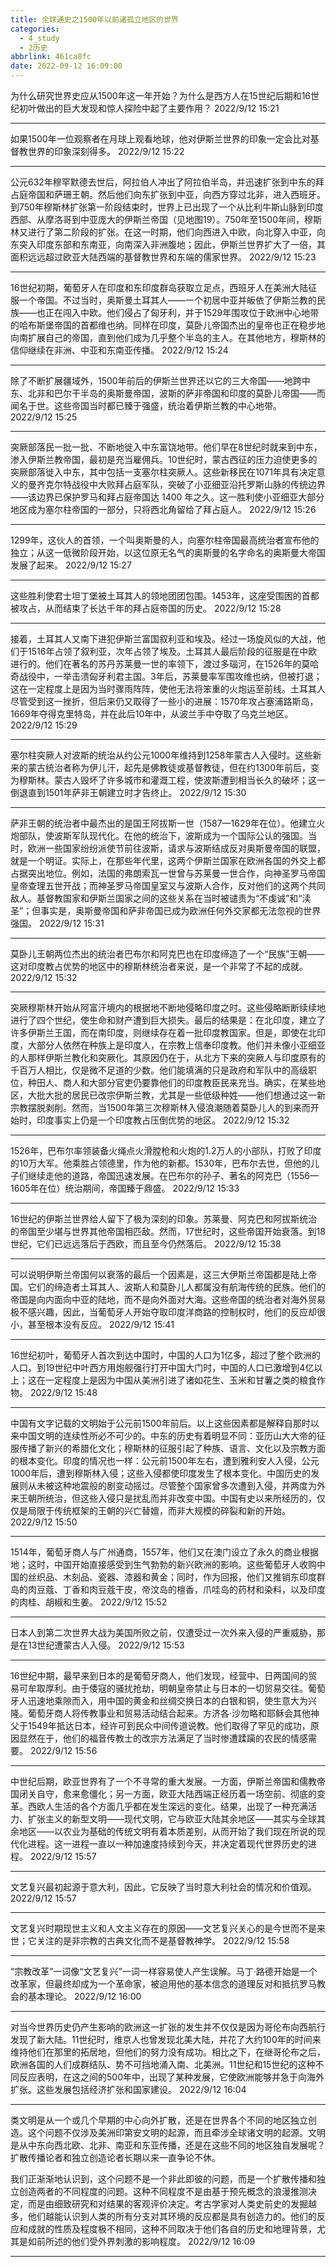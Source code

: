 ```yaml
---
title: 全球通史之1500年以前诸孤立地区的世界
categories:
  - 4_study
  - 2历史
abbrlink: 461ca8fc
date: 2022-09-12 16:09:00
---
```




为什么研究世界史应从1500年这一年开始？为什么是西方人在15世纪后期和16世纪初叶做出的巨大发现和惊人探险中起了主要作用？
2022/9/12 15:21

--------------------

如果1500年一位观察者在月球上观看地球，他对伊斯兰世界的印象一定会比对基督教世界的印象深刻得多。
2022/9/12 15:22

--------------------

公元632年穆罕默德去世后，阿拉伯人冲出了阿拉伯半岛，并迅速扩张到中东的拜占庭帝国和萨珊王朝。然后他们向东扩张到中亚，向西方穿过北非，进入西班牙。到750年穆斯林扩张第一阶段结束时，世界上已出现了一个从比利牛斯山脉到印度西部、从摩洛哥到中亚庞大的伊斯兰帝国（见地图19）。750年至1500年间，穆斯林又进行了第二阶段的扩张。在这一时期，他们向西进入中欧，向北穿入中亚，向东突入印度东部和东南亚，向南深入非洲腹地；因此，伊斯兰世界扩大了一倍，其面积远远超过欧亚大陆西端的基督教世界和东端的儒家世界。
2022/9/12 15:23

--------------------

16世纪初期，葡萄牙人在印度和东印度群岛获取立足点，西班牙人在美洲大陆征服一个帝国。不过当时，奥斯曼土耳其人——一个初居中亚并皈依了伊斯兰教的民族——也正在闯入中欧。他们侵占了匈牙利，并于1529年围攻位于欧洲中心地带的哈布斯堡帝国的首都维也纳。同样在印度，莫卧儿帝国杰出的皇帝也正在稳步地向南扩展自己的帝国，直到他们成为几乎整个半岛的主人。在其他地方，穆斯林的信仰继续在非洲、中亚和东南亚传播。
2022/9/12 15:24

--------------------

除了不断扩展疆域外，1500年前后的伊斯兰世界还以它的三大帝国——地跨中东、北非和巴尔干半岛的奥斯曼帝国，波斯的萨非帝国和印度的莫卧儿帝国——而闻名于世。这些帝国当时都已臻于强盛，统治着伊斯兰教的中心地带。
2022/9/12 15:25

--------------------

突厥部落民一批一批、不断地徙入中东富饶地带。他们早在8世纪时就来到中东，渗入伊斯兰教帝国，最初是充当雇佣兵。10世纪时，蒙古西征的压力迫使更多的突厥部落徙入中东，其中包括一支塞尔柱突厥人。这些新移民在1071年具有决定意义的曼齐克尔特战役中大败拜占庭军队，突破了小亚细亚沿托罗斯山脉的传统边界——该边界已保护罗马和拜占庭帝国达 1400 年之久。这一胜利使小亚细亚大部分地区成为塞尔柱帝国的一部分，只将西北角留给了拜占庭人。
2022/9/12 15:26

--------------------

1299年，这伙人的首领，一个叫奥斯曼的人，向塞尔柱帝国最高统治者宣布他的独立；从这一低微阶段开始，以这位原无名气的奥斯曼的名字命名的奥斯曼大帝国发展了起来。
2022/9/12 15:27

--------------------

这些胜利使君士坦丁堡被土耳其人的领地团团包围。1453年，这座受围困的首都被攻占，从而结束了长达千年的拜占庭帝国的历史。
2022/9/12 15:28

--------------------

接着，土耳其人又南下进犯伊斯兰富国叙利亚和埃及。经过一场旋风似的大战，他们于1516年占领了叙利亚，次年占领了埃及。土耳其人最后阶段的征服是在中欧进行的。他们在著名的苏丹苏莱曼一世的率领下，渡过多瑙河，在1526年的莫哈奇战役中，一举击溃匈牙利君主国。3年后，苏莱曼率军围攻维也纳，但被打退；这在一定程度上是因为当时骤雨阵阵，使他无法将笨重的火炮运至前线。土耳其人尽管受到这一挫折，但后来仍又取得了一些小的进展：1570年攻占塞浦路斯岛，1669年夺得克里特岛，并在此后10年中，从波兰手中夺取了乌克兰地区。
2022/9/12 15:29

--------------------

塞尔柱突厥人对波斯的统治从约公元1000年维持到1258年蒙古人入侵时。这些新来的蒙古统治者称为伊儿汗，起先是佛教徒或基督教徒，但在约1300年前后，变为穆斯林。蒙古人毁坏了许多城市和灌溉工程，使波斯遭到相当长久的破坏；这一倒退直到1501年萨非王朝建立时才告终止。
2022/9/12 15:30

--------------------

萨非王朝的统治者中最杰出的是国王阿拔斯一世（1587—1629年在位）。他建立火炮部队，使波斯军队现代化。在他的统治下，波斯成为一个国际公认的强国。当时，欧洲一些国家纷纷派使节前往波斯，请求与波斯结成反对奥斯曼帝国的联盟，就是一个明证。实际上，在那些年代里，这两个伊斯兰国家在欧洲各国的外交上都占据突出地位。例如，法国的弗朗索瓦一世曾与苏莱曼一世合作，向神圣罗马帝国皇帝查理五世开战；而神圣罗马帝国皇室又与波斯人合作，反对他们的这两个共同敌人。基督教国家和伊斯兰国家之间的这些关系在当时被谴责为“不虔诚”和“渎圣”；但事实是，奥斯曼帝国和萨非帝国已成为欧洲任何外交家都无法忽视的世界强国。
2022/9/12 15:31

--------------------

莫卧儿王朝两位杰出的统治者巴布尔和阿克巴也在印度缔造了一个“民族”王朝——这对印度教占优势的地区中的穆斯林统治者来说，是一个非常了不起的成就。
2022/9/12 15:32

--------------------

突厥穆斯林开始从阿富汗境内的根据地不断地侵略印度之时。这些侵略断断续续地进行了四个世纪，使生命和财产遭到巨大损失。最后的结果是：在北印度，建立了许多伊斯兰王国，而在南印度，则继续存在着一批印度教国家。但是，即使在北印度，大部分人依然在种族上是印度人，在宗教上信奉印度教。他们并未像小亚细亚的人那样伊斯兰教化和突厥化。其原因仍在于，从北方下来的突厥人与印度原有的千百万人相比，仅是微不足道的少数。他们能填满的只是政府和军队中的高级职位，种田人、商人和大部分官吏仍要靠他们的印度教臣民来充当。确实，在某些地区，大批大批的居民已改宗伊斯兰教，尤其是一些低级种姓——他们想通过这一新宗教摆脱剥削。然而，当1500年第三次穆斯林入侵浪潮随着莫卧儿人的到来而开始时，印度事实上仍是一个印度教占压倒优势的地区。
2022/9/12 15:32

--------------------

1526年，巴布尔率领装备火绳点火滑膛枪和火炮的1.2万人的小部队，打败了印度的10万大军。他乘胜占领德里，作为他的新都。1530年，巴布尔去世，但他的儿子们继续走他的道路，帝国迅速发展。在巴布尔的孙子、著名的阿克巴（1556—1605年在位）统治期间，帝国臻于鼎盛。
2022/9/12 15:33

--------------------

16世纪的伊斯兰世界给人留下了极为深刻的印象。苏莱曼、阿克巴和阿拔斯统治的帝国至少堪与世界其他帝国相匹敌。然而，17世纪时，这些帝国开始衰落。到18世纪，它们已远远落后于西欧，而且至今仍然落后。
2022/9/12 15:38

--------------------

可以说明伊斯兰帝国何以衰落的最后一个因素是，这三大伊斯兰帝国都是陆上帝国。它们的缔造者土耳其人、波斯人和莫卧儿人都属没有航海传统的民族。他们的帝国是向内面向中亚的陆地，而不是向外面对大海。这些帝国的统治者对海外贸易极不感兴趣，因此，当葡萄牙人开始夺取印度洋商路的控制权时，他们的反应却很小，甚至根本没有反应。
2022/9/12 15:41

--------------------

16世纪初叶，葡萄牙人首次到达中国时，中国的人口为1亿多，超过了整个欧洲的人口。到19世纪中叶西方用炮舰强行打开中国大门时，中国的人口已激增到4亿以上；这在一定程度上是因为中国从美洲引进了诸如花生、玉米和甘薯之类的粮食作物。
2022/9/12 15:48

--------------------

中国有文字记载的文明始于公元前1500年前后。以上这些因素都是解释自那时以来中国文明的连续性所必不可少的。中东的历史有着明显不同：亚历山大大帝的征服传播了新兴的希腊化文化；穆斯林的征服引起了种族、语言、文化以及宗教方面的根本变化。印度的情况也一样：公元前1500年左右，遭到雅利安人入侵，公元1000年后，遭到穆斯林入侵；这些入侵都使印度发生了根本变化。中国历史的发展则从未被这种地震般的剧变动摇过。尽管整个国家曾多次遭到入侵，并两度为外来王朝所统治，但这些入侵只是扰乱而并非改变中国。中国有史以来所经历的，仅仅是局限于传统框架的王朝的兴亡替嬗，而非大规模的碎裂和新的开始。
2022/9/12 15:50

--------------------

1514年，葡萄牙商人与广州通商，1557年，他们又在澳门设立了永久的商业根据地；这时，中国开始直接感受到生气勃勃的新兴欧洲的影响。这些葡萄牙人收购中国的丝织品、木刻品、瓷器、漆器和黄金；同时，作为回报，他们又推销东印度群岛的肉豆蔻、丁香和肉豆蔻干皮，帝汶岛的檀香，爪哇岛的药材和染料，以及印度的肉桂、胡椒和生姜。
2022/9/12 15:52

--------------------

日本人到第二次世界大战为美国所败之前，仅遭受过一次外来入侵的严重威胁，那是在13世纪遭蒙古人入侵。
2022/9/12 15:53

--------------------

16世纪中期，最早来到日本的是葡萄牙商人，他们发现，经营中、日两国间的贸易可牟取厚利。由于倭寇的骚扰抢劫，明朝皇帝禁止与日本的一切贸易交往。葡萄牙人迅速地乘隙而入，用中国的黄金和丝绸交换日本的白银和铜，使生意大为兴隆。葡萄牙商人将传教事业和贸易活动结合起来。方济各·沙勿略和耶稣会其他神父于1549年抵达日本，经许可到民众中间传道说教。他们取得了罕见的成功，原因显然在于，他们的福音传教士的改宗方法满足了当时惨遭蹂躏的农民的情感需要。
2022/9/12 15:56

--------------------

中世纪后期，欧亚世界有了一个不寻常的重大发展。一方面，伊斯兰帝国和儒教帝国闭关自守，愈来愈僵化；另一方面，欧亚大陆西端正经历着一场空前、彻底的变革。西欧人生活的各个方面几乎都在发生深远的变化。结果，出现了一种充满活力、扩张主义的新型文明——现代文明，它与欧亚大陆其余地区——其实与全球其余地区——以农业为基础的传统文明有着本质差别，从而开始了我们现在所说的现代化进程。这一进程一直以一种加速度持续到今天，并决定着现代世界历史的进程。
2022/9/12 15:57

--------------------

文艺复兴最初起源于意大利，因此，它反映了当时意大利社会的情况和价值观。
2022/9/12 15:57

--------------------

文艺复兴时期现世主义和人文主义存在的原因——文艺复兴关心的是今世而不是来世；它关注的是非宗教的古典文化而不是基督教神学。
2022/9/12 15:58

--------------------

“宗教改革”一词像“文艺复兴”一词一样容易使人产生误解。马丁·路德开始是一个改革家，但最终却成为一个革命家，被迫用他的基本信念的道理反对和抵抗罗马教会的基本理论。
2022/9/12 16:00

--------------------

对当今世界历史仍产生影响的欧洲这一扩张的发生并不仅仅是因为哥伦布向西航行发现了新大陆。11世纪时，维京人也曾发现北美大陆，并花了大约100年的时间来维持他们在那里的拓居地，但他们的努力没有成功。相比之下，在继哥伦布之后，欧洲各国的人们成群结队、势不可挡地涌入南、北美洲。11世纪和15世纪的这种不同反应表明，在这之间的500年中，出现了某种发展，它使欧洲能够并急于向海外扩张。这些发展包括经济扩张和国家建设。
2022/9/12 16:04

--------------------

类文明是从一个或几个早期的中心向外扩散，还是在世界各个不同的地区独立创造。这个问题不仅涉及美洲印第安文明的起源，而且牵涉全球诸文明的起源。文明是从中东向西北欧、北非、南亚和东亚传播，还是在这些不同的地区独自发展呢？扩散传播论者和独立创造论者长期以来一直争论不休。

我们正渐渐地认识到，这个问题不是一个非此即彼的问题，而是一个扩散传播和独立创造两者的不同程度的问题。这种不同程度不是由基于预先概念的浪漫推测决定，而是由细致研究和对结果的客观评价决定。考古学家对人类史前史的发掘越多，他们越能认识到人类的所有分支对其环境的反应都是具有创造力的。他们的反应和成就的性质及程度极不相同，这种不同取决于他们各自的历史和地理背景，尤其是如前所述的他们受外界刺激的影响程度。
2022/9/12 16:09

--------------------